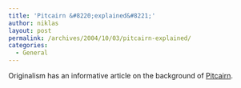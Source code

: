 ```yaml
---
title: 'Pitcairn &#8220;explained&#8221;'
author: niklas
layout: post
permalink: /archives/2004/10/03/pitcairn-explained/
categories:
  - General
---
```

Originalism has an informative article on the background of [Pitcairn][1].

 [1]: http://originalism.modblog.com/?show=blogview&blog_id=304836